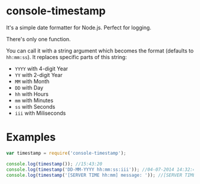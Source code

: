 console-timestamp
=================

It's a simple date formatter for Node.js. Perfect for logging.

There's only one function.

You can call it with a string argument which becomes the format (defaults to ```hh:mm:ss```). It replaces specific parts of this string:

* ```YYYY``` with  4-digit Year
* ```YY``` with 2-digit Year
* ```MM``` with Month
* ```DD``` with Day
* ```hh``` with Hours
* ```mm``` with Minutes
* ```ss``` with Seconds
* ```iii``` with Miliseconds

Examples
=================

```javascript
var timestamp = require('console-timestamp');

console.log(timestamp()); //15:43:20
console.log(timestamp('DD-MM-YYYY hh:mm:ss:iii')); //04-07-2014 14:32:45:891
console.log(timestamp('[SERVER TIME hh:mm] message: ')); //[SERVER TIME 14:23] message: 
```
